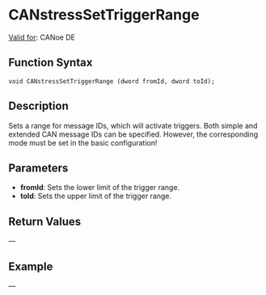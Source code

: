 # CANstressSetTriggerRange

[Valid for](../../../Shared/FeatureAvailability.md): CANoe DE

## Function Syntax

```plaintext
void CANstressSetTriggerRange (dword fromId, dword toId);
```

## Description

Sets a range for message IDs, which will activate triggers. Both simple and extended CAN message IDs can be specified. However, the corresponding mode must be set in the basic configuration!

## Parameters

- **fromId**: Sets the lower limit of the trigger range.
- **toId**: Sets the upper limit of the trigger range.

## Return Values

—

## Example

—
